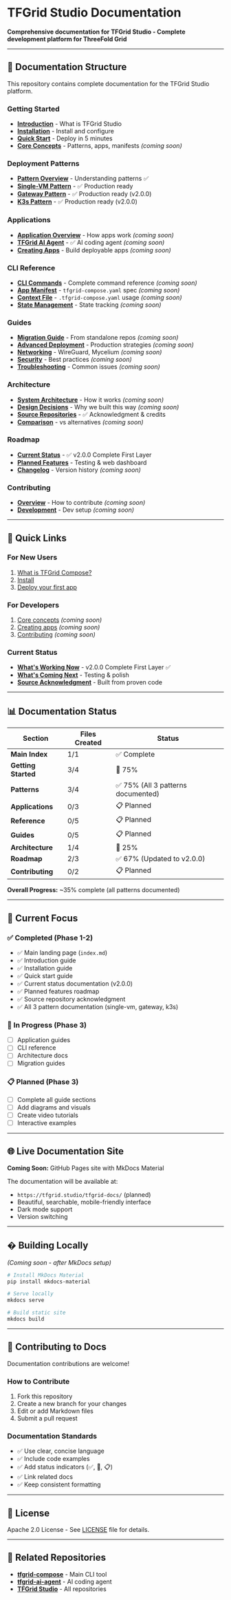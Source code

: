 # TFGrid Studio Documentation

**Comprehensive documentation for TFGrid Studio - Complete development platform for ThreeFold Grid**

---

## 📖 Documentation Structure

This repository contains complete documentation for the TFGrid Studio platform.

### Getting Started

- **[Introduction](getting-started/introduction.md)** - What is TFGrid Studio
- **[Installation](getting-started/installation.md)** - Install and configure
- **[Quick Start](getting-started/quickstart.md)** - Deploy in 5 minutes
- **[Core Concepts](getting-started/concepts.md)** - Patterns, apps, manifests _(coming soon)_

### Deployment Patterns

- **[Pattern Overview](patterns/overview.md)** - Understanding patterns ✅
- **[Single-VM Pattern](patterns/single-vm/)** - ✅ Production ready
- **[Gateway Pattern](patterns/gateway/)** - ✅ Production ready (v2.0.0)
- **[K3s Pattern](patterns/k3s/)** - ✅ Production ready (v2.0.0)

### Applications

- **[Application Overview](applications/overview.md)** - How apps work _(coming soon)_
- **[TFGrid AI Agent](applications/tfgrid-ai-agent/)** - ✅ AI coding agent _(coming soon)_
- **[Creating Apps](applications/creating-apps.md)** - Build deployable apps _(coming soon)_

### CLI Reference

- **[CLI Commands](reference/cli.md)** - Complete command reference _(coming soon)_
- **[App Manifest](reference/manifest.md)** - `tfgrid-compose.yaml` spec _(coming soon)_
- **[Context File](reference/context-file.md)** - `.tfgrid-compose.yaml` usage _(coming soon)_
- **[State Management](reference/state.md)** - State tracking _(coming soon)_

### Guides

- **[Migration Guide](guides/migration.md)** - From standalone repos _(coming soon)_
- **[Advanced Deployment](guides/deployment.md)** - Production strategies _(coming soon)_
- **[Networking](guides/networking.md)** - WireGuard, Mycelium _(coming soon)_
- **[Security](guides/security.md)** - Best practices _(coming soon)_
- **[Troubleshooting](guides/troubleshooting.md)** - Common issues _(coming soon)_

### Architecture

- **[System Architecture](architecture/overview.md)** - How it works _(coming soon)_
- **[Design Decisions](architecture/design-decisions.md)** - Why we built this way _(coming soon)_
- **[Source Repositories](architecture/source-repos.md)** - ✅ Acknowledgment & credits
- **[Comparison](architecture/comparison.md)** - vs alternatives _(coming soon)_

### Roadmap

- **[Current Status](roadmap/current.md)** - ✅ v2.0.0 Complete First Layer
- **[Planned Features](roadmap/planned.md)** - Testing & web dashboard
- **[Changelog](roadmap/changelog.md)** - Version history _(coming soon)_

### Contributing

- **[Overview](contributing/overview.md)** - How to contribute _(coming soon)_
- **[Development](contributing/development.md)** - Dev setup _(coming soon)_

---

## 🚀 Quick Links

### For New Users
1. [What is TFGrid Compose?](getting-started/introduction.md)
2. [Install](getting-started/installation.md)
3. [Deploy your first app](getting-started/quickstart.md)

### For Developers
1. [Core concepts](getting-started/concepts.md) _(coming soon)_
2. [Creating apps](applications/creating-apps.md) _(coming soon)_
3. [Contributing](contributing/overview.md) _(coming soon)_

### Current Status

- **[What's Working Now](roadmap/current.md)** - v2.0.0 Complete First Layer ✅
- **[What's Coming Next](roadmap/planned.md)** - Testing & polish
- **[Source Acknowledgment](architecture/source-repos.md)** - Built from proven code

---

## 📊 Documentation Status

| Section | Files Created | Status |
|---------|---------------|--------|
| **Main Index** | 1/1 | ✅ Complete |
| **Getting Started** | 3/4 | 🔄 75% |
| **Patterns** | 3/4 | ✅ 75% (All 3 patterns documented) |
| **Applications** | 0/3 | 📋 Planned |
| **Reference** | 0/5 | 📋 Planned |
| **Guides** | 0/5 | 📋 Planned |
| **Architecture** | 1/4 | 🔄 25% |
| **Roadmap** | 2/3 | ✅ 67% (Updated to v2.0.0) |
| **Contributing** | 0/2 | 📋 Planned |

**Overall Progress:** ~35% complete (all patterns documented)

---

## 🎯 Current Focus

### ✅ Completed (Phase 1-2)

- ✅ Main landing page (`index.md`)
- ✅ Introduction guide
- ✅ Installation guide
- ✅ Quick start guide
- ✅ Current status documentation (v2.0.0)
- ✅ Planned features roadmap
- ✅ Source repository acknowledgment
- ✅ All 3 pattern documentation (single-vm, gateway, k3s)

### 🚧 In Progress (Phase 3)

- [ ] Application guides
- [ ] CLI reference
- [ ] Architecture docs
- [ ] Migration guides

### 📋 Planned (Phase 3)
- [ ] Complete all guide sections
- [ ] Add diagrams and visuals
- [ ] Create video tutorials
- [ ] Interactive examples

---

## 🌐 Live Documentation Site

**Coming Soon:** GitHub Pages site with MkDocs Material

The documentation will be available at:
- `https://tfgrid.studio/tfgrid-docs/` (planned)
- Beautiful, searchable, mobile-friendly interface
- Dark mode support
- Version switching

---

## �️ Building Locally

_(Coming soon - after MkDocs setup)_

```bash
# Install MkDocs Material
pip install mkdocs-material

# Serve locally
mkdocs serve

# Build static site
mkdocs build
```

---

## 🤝 Contributing to Docs

Documentation contributions are welcome!

### How to Contribute
1. Fork this repository
2. Create a new branch for your changes
3. Edit or add Markdown files
4. Submit a pull request

### Documentation Standards
- ✅ Use clear, concise language
- ✅ Include code examples
- ✅ Add status indicators (✅, 🚧, 📋)
- ✅ Link related docs
- ✅ Keep consistent formatting

---

## 📝 License

Apache 2.0 License - See [LICENSE](LICENSE) file for details.

---

## 🔗 Related Repositories

- **[tfgrid-compose](https://github.com/tfgrid-studio/tfgrid-compose)** - Main CLI tool
- **[tfgrid-ai-agent](https://github.com/tfgrid-studio/tfgrid-ai-agent)** - AI coding agent
- **[TFGrid Studio](https://github.com/tfgrid-studio)** - All repositories